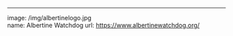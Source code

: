 ---
image: /img/albertinelogo.jpg    
name: Albertine Watchdog
url: https://www.albertinewatchdog.org/
